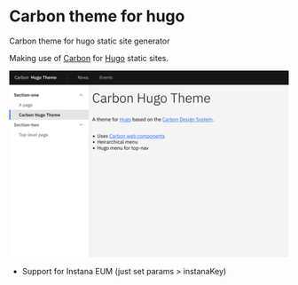 # Carbon theme for hugo

Carbon theme for hugo static site generator

Making use of [Carbon](https://carbondesignsystem.com/) for [Hugo](https://gohugo.io/) static sites. 

![Screenshot of theme](images/tn.png)

 - Support for Instana EUM (just set params > instanaKey)

